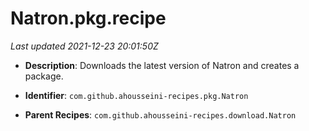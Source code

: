 # Natron.pkg.recipe

_Last updated 2021-12-23 20:01:50Z_

- **Description**: Downloads the latest version of Natron and creates a package.

- **Identifier**: `com.github.ahousseini-recipes.pkg.Natron`

- **Parent Recipes**: `com.github.ahousseini-recipes.download.Natron`
